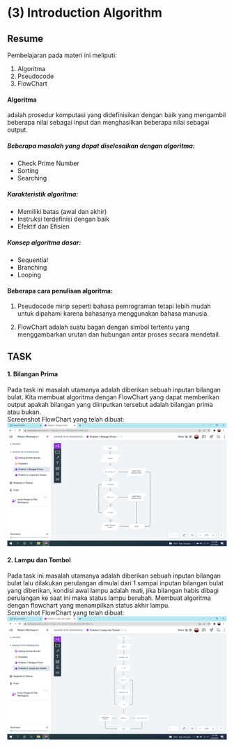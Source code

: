 # (3) Introduction Algorithm
## Resume

Pembelajaran pada materi ini meliputi:
1. Algoritma
2. Pseudocode
3. FlowChart

#### Algoritma
adalah prosedur komputasi yang didefinisikan dengan baik yang mengambil beberapa nilai sebagai input dan menghasilkan beberapa nilai sebagai output.

##### Beberapa masalah yang dapat diselesaikan dengan algoritma:
- Check Prime Number
- Sorting
- Searching

##### Karakteristik algoritma:
- Memiliki batas (awal dan akhir)
- Instruksi terdefinisi dengan baik
- Efektif dan Efisien

##### Konsep algoritma dasar:
- Sequential
- Branching
- Looping

#### Beberapa cara penulisan algoritma:
1. Pseudocode
    mirip seperti bahasa pemrograman tetapi lebih mudah untuk dipahami karena bahasanya menggunakan bahasa manusia.

2. FlowChart
    adalah suatu bagan dengan simbol tertentu yang menggambarkan urutan dan hubungan antar proses secara mendetail.


## TASK
#### 1. Bilangan Prima
Pada task ini masalah utamanya adalah diberikan sebuah inputan bilangan bulat. Kita membuat algoritma dengan FlowChart yang dapat memberikan output apakah bilangan yang diinputkan tersebut adalah bilangan prima atau bukan.  
Screenshot FlowChart yang telah dibuat:
![Problem1](./screenshots/problem1_bilangan_prima.png)  

#### 2. Lampu dan Tombol
Pada task ini masalah utamanya adalah diberikan sebuah inputan bilangan bulat lalu dilakukan perulangan dimulai dari 1 sampai inputan bilangan bulat yang diberikan, kondisi awal lampu adalah mati, jika bilangan habis dibagi perulangan ke saat ini maka status lampu berubah. Membuat algoritma dengan flowchart yang menampilkan status akhir lampu.  
Screenshot FlowChart yang telah dibuat:  
![Problem2](./screenshots/problem2_lampu_dan_tombol.png) 